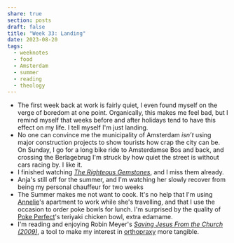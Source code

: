 ```yaml
---
share: true
section: posts
draft: false
title: "Week 33: Landing"
date: 2023-08-20
tags:
  - weeknotes
  - food
  - Amsterdam
  - summer
  - reading
  - theology
---
```



- The first week back at work is fairly quiet, I even found myself on the verge of boredom at one point. Organically, this makes me feel bad, but I remind myself that weeks before and after holidays tend to have this effect on my life. I tell myself I'm just landing.
- No one can convince me the municipality of Amsterdam *isn’t* using major construction projects to show tourists how crap the city can be. On Sunday, I go for a long bike ride to Amsterdamse Bos and back, and crossing the Berlagebrug I'm struck by how quiet the street is without cars racing by. I like it.
- I finished watching _[The Righteous Gemstones](The%20Righteous%20Gemstones.md)_, and I miss them already. 
- Anja's still off for the summer, and I'm watching her slowly recover from being my personal chauffeur for two weeks
- The Summer makes me not want to cook. It's no help that I'm using [Annelie](https://anneliewambeek.com/)'s apartment to work while she's travelling, and that I use the occasion to order poke bowls for lunch. I'm surprised by the quality of [Poke Perfect](https://pokeperfect.nl/en/amsterdam/linnaeusstraat/)'s teriyaki chicken bowl, extra edamame. 
- I'm reading and enjoying Robin Meyer's _[Saving Jesus From the Church (2009)](Saving%20Jesus%20From%20the%20Church%20(2009).md)_, a tool to make my interest in [orthopraxy](orthopraxy.md) more tangible.
